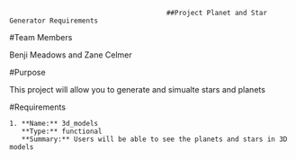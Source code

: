                                            ##Project Planet and Star Generator Requirements
                                           
#Team Members

Benji Meadows and Zane Celmer

#Purpose

This project will allow you to generate and simualte stars and planets

#Requirements
    
    1. **Name:** 3d_models
       **Type:** functional
       **Summary:** Users will be able to see the planets and stars in 3D models
